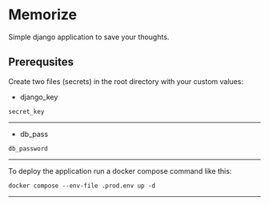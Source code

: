 # Memorize

Simple django application to save your thoughts.

## Prerequsites

  

Create two files (secrets) in the root directory with your custom values:
 
- django_key
```
secret_key
```
***
- db_pass
```
db_password
```
***

To deploy the application run a docker compose command like this:

`docker compose --env-file .prod.env up -d`

***